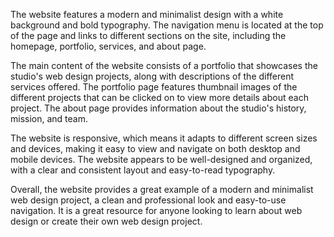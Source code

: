 The website features a modern and minimalist design with a white background and bold typography. The navigation menu is located at the top of the page and links to different sections on the site, including the homepage, portfolio, services, and about page.

The main content of the website consists of a portfolio that showcases the studio's web design projects, along with descriptions of the different services offered. The portfolio page features thumbnail images of the different projects that can be clicked on to view more details about each project. The about page provides information about the studio's history, mission, and team.

The website is responsive, which means it adapts to different screen sizes and devices, making it easy to view and navigate on both desktop and mobile devices. The website appears to be well-designed and organized, with a clear and consistent layout and easy-to-read typography.

Overall, the website provides a great example of a modern and minimalist web design project, a clean and professional look and easy-to-use navigation. It is a great resource for anyone looking to learn about web design or create their own web design project.
